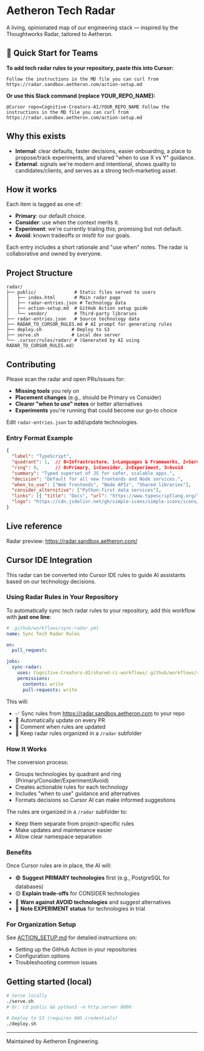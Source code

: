 # Aetheron Tech Radar

A living, opinionated map of our engineering stack — inspired by the Thoughtworks Radar, tailored to Aetheron.

## 🚀 Quick Start for Teams

**To add tech radar rules to your repository, paste this into Cursor:**
```
Follow the instructions in the MD file you can curl from https://radar.sandbox.aetheron.com/action-setup.md
```

**Or use this Slack command (replace YOUR_REPO_NAME):**
```
@Cursor repo=Cognitive-Creators-AI/YOUR_REPO_NAME Follow the instructions in the MD file you can curl from https://radar.sandbox.aetheron.com/action-setup.md
```

## Why this exists
- **Internal**: clear defaults, faster decisions, easier onboarding, a place to propose/track experiments, and shared "when to use X vs Y" guidance.
- **External**: signals we're modern and intentional, shows quality to candidates/clients, and serves as a strong tech‑marketing asset.

## How it works
Each item is tagged as one of:
- **Primary**: our default choice.
- **Consider**: use when the context merits it.
- **Experiment**: we're currently trialing this; promising but not default.
- **Avoid**: known tradeoffs or misfit for our goals.

Each entry includes a short rationale and "use when" notes. The radar is collaborative and owned by everyone.

## Project Structure
```
radar/
├── public/              # Static files served to users
│   ├── index.html       # Main radar page
│   ├── radar-entries.json # Technology data
│   ├── action-setup.md  # GitHub Action setup guide
│   └── vendor/          # Third-party libraries
├── radar-entries.json   # Source technology data
├── RADAR_TO_CURSOR_RULES.md # AI prompt for generating rules
├── deploy.sh           # Deploy to S3
├── serve.sh            # Local dev server
└── .cursor/rules/radar/ # (Generated by AI using RADAR_TO_CURSOR_RULES.md)
```

## Contributing
Please scan the radar and open PRs/issues for:
- **Missing tools** you rely on
- **Placement changes** (e.g., should be Primary vs Consider)
- **Clearer "when to use" notes** or better alternatives
- **Experiments** you're running that could become our go‑to choice

Edit `radar-entries.json` to add/update technologies.

### Entry Format Example
```json
{
  "label": "TypeScript",
  "quadrant": 1,  // 0=Infrastructure, 1=Languages & Frameworks, 2=Services & LLMs, 3=Tools & Methodologies
  "ring": 0,      // 0=Primary, 1=Consider, 2=Experiment, 3=Avoid
  "summary": "Typed superset of JS for safer, scalable apps.",
  "decision": "Default for all new frontends and Node services.",
  "when_to_use": ["Web frontends", "Node APIs", "Shared libraries"],
  "consider_alternitive": ["Python-first data services"],
  "links": [{ "title": "Docs", "url": "https://www.typescriptlang.org/" }],
  "logo": "https://cdn.jsdelivr.net/gh/simple-icons/simple-icons/icons/typescript.svg"
}
```

## Live reference
Radar preview: https://radar.sandbox.aetheron.com/

## Cursor IDE Integration

This radar can be converted into Cursor IDE rules to guide AI assistants based on our technology decisions.

### Using Radar Rules in Your Repository

To automatically sync tech radar rules to your repository, add this workflow with **just one line**:

```yaml
# .github/workflows/sync-radar.yml
name: Sync Tech Radar Rules

on:
  pull_request:

jobs:
  sync-radar:
    uses: Cognitive-Creators-AI/shared-ci-workflows/.github/workflows/sync-tech-radar-rules.yml@main
    permissions:
      contents: write
      pull-requests: write
```

This will:
- ✅ Sync rules from https://radar.sandbox.aetheron.com to your repo
- 🤖 Automatically update on every PR
- 💬 Comment when rules are updated
- 📁 Keep radar rules organized in a `/radar` subfolder

### How It Works

The conversion process:
- Groups technologies by quadrant and ring (Primary/Consider/Experiment/Avoid)
- Creates actionable rules for each technology
- Includes "when to use" guidance and alternatives
- Formats decisions so Cursor AI can make informed suggestions

The rules are organized in a `/radar` subfolder to:
- Keep them separate from project-specific rules
- Make updates and maintenance easier
- Allow clear namespace separation

### Benefits

Once Cursor rules are in place, the AI will:
- 🟢 **Suggest PRIMARY technologies** first (e.g., PostgreSQL for databases)
- 🟡 **Explain trade-offs** for CONSIDER technologies
- 🔴 **Warn against AVOID technologies** and suggest alternatives
- 🔵 **Note EXPERIMENT status** for technologies in trial

### For Organization Setup

See [ACTION_SETUP.md](public/action-setup.md) for detailed instructions on:
- Setting up the GitHub Action in your repositories
- Configuration options
- Troubleshooting common issues

## Getting started (local)
```bash
# Serve locally
./serve.sh
# Or: cd public && python3 -m http.server 8000

# Deploy to S3 (requires AWS credentials)
./deploy.sh
```

---
Maintained by Aetheron Engineering.